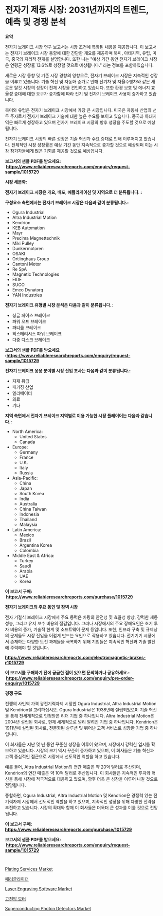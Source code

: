 <p><h1>전자기 제동 시장: 2031년까지의 트렌드, 예측 및 경쟁 분석</h1></p><p><strong>요약</strong></p>
<p><p>전자기 브레이크 시장 연구 보고서는 시장 조건에 특화된 내용을 제공합니다. 이 보고서는 전자기 브레이크 시장 동향에 대한 간단한 개요를 제공하며 북미, 아태지역, 유럽, 미국, 중국의 지리적 전개를 설명합니다. 또한 나는 "예상 기간 동안 전자기 브레이크 시장은 연평균 성장률 13.6%로 성장할 것으로 예상됩니다." 라는 정보를 포함하였습니다.</p><p>새로운 시장 동향 및 기존 시장 경향의 영향으로, 전자기 브레이크 시장은 지속적인 성장을 이루고 있습니다. 기술 혁신 및 자동화 증가로 인해 전기차 및 자율주행차와 같은 새로운 탈것 시장의 성장이 전체 시장을 견인하고 있습니다. 또한 환경 보호 및 에너지 효율성 증대에 대한 요구가 증가함에 따라 전기 및 전자기 브레이크 사용이 증가하고 있습니다.</p><p>북미와 유럽은 전자기 브레이크 시장에서 가장 큰 시장입니다. 미국은 자동차 산업의 선두 주자로서 전자기 브레이크 기술에 대한 높은 수요를 보이고 있습니다. 중국과 아태지역은 빠르게 성장하고 있으며 전자기 브레이크 시장의 향후 성장을 주도할 것으로 예상됩니다.</p><p>전자기 브레이크 시장의 빠른 성장은 기술 혁신과 수요 증대로 인해 이루어지고 있습니다. 전체적인 시장 성장률은 예상 기간 동안 지속적으로 증가할 것으로 예상되며 이는 시장 참가자들에게 많은 기회를 제공할 것으로 예상됩니다.</p></p>
<p><strong>보고서의 샘플 PDF를 받으세요: &nbsp;<a href="https://www.reliableresearchreports.com/enquiry/request-sample/1015729">https://www.reliableresearchreports.com/enquiry/request-sample/1015729</a></strong></p>
<p><strong>시장 세분화:</strong></p>
<p><strong> 전자기 브레이크 시장은 개요, 배포, 애플리케이션 및 지역으로 더 분류됩니다. :</strong></p>
<p><strong>구성요소 측면에서는 전자기 브레이크 시장은 다음과 같이 분류됩니다.:</strong></p>
<p><ul><li>Ogura Industrial</li><li>Altra Industrial Motion</li><li>Kendrion</li><li>KEB Automation</li><li>Mayr</li><li>Precima Magnettechnik</li><li>Miki Pulley</li><li>Dunkermotoren</li><li>OSAKI</li><li>Ortlinghaus Group</li><li>Cantoni Motor</li><li>Re SpA</li><li>Magnetic Technologies</li><li>EIDE</li><li>SUCO</li><li>Emco Dynatorq</li><li>YAN Industries</li></ul></p>
<p><strong> 전자기 브레이크 유형별 시장 분석은 다음과 같이 분류됩니다.:</strong></p>
<p><ul><li>싱글 페이스 브레이크</li><li>파워 오프 브레이크</li><li>파티클 브레이크</li><li>히스테리시스 파워 브레이크</li><li>다중 디스크 브레이크</li></ul></p>
<p><strong>보고서의 샘플 PDF를 받으세요 :<a href="https://www.reliableresearchreports.com/enquiry/request-sample/1015729">https://www.reliableresearchreports.com/enquiry/request-sample/1015729</a></strong></p>
<p><strong> 전자기 브레이크 응용 분야별 시장 산업 조사는 다음과 같이 분류됩니다.:</strong></p>
<p><ul><li>자재 취급</li><li>패키징 산업</li><li>엘리베이터</li><li>의료</li><li>기타</li></ul></p>
<p><strong>지역 측면에서 전자기 브레이크 지역별로 이용 가능한 시장 플레이어는 다음과 같습니다.:</strong></p>
<p><ul>
    <li>
        North America:
        <ul>
            <li>United States</li>
            <li>Canada</li>
        </ul>
    </li>
    <li>
        Europe:
        <ul>
            <li>Germany</li>
            <li>France</li>
            <li>U.K.</li>
            <li>Italy</li>
            <li>Russia</li>
        </ul>
    </li>
    <li>
        Asia-Pacific:
        <ul>
            <li>China</li>
            <li>Japan</li>
            <li>South Korea</li>
            <li>India</li>
            <li>Australia</li>
            <li>China Taiwan</li>
            <li>Indonesia</li>
            <li>Thailand</li>
            <li>Malaysia</li>
        </ul>
    </li>
    <li>
        Latin America:
        <ul>
            <li>Mexico</li>
            <li>Brazil</li>
            <li>Argentina Korea</li>
            <li>Colombia</li>
        </ul>
    </li>
    <li>
        Middle East & Africa:
        <ul>
            <li>Turkey</li>
            <li>Saudi</li>
            <li>Arabia</li>
            <li>UAE</li>
            <li>Korea</li>
        </ul>
    </li>
    </ul></p>
<p><strong>이 보고서 구매: &nbsp;<a href="https://www.reliableresearchreports.com/purchase/1015729">https://www.reliableresearchreports.com/purchase/1015729</a></strong></p>
<p><strong>전자기 브레이크의 주요 동인 및 장벽 시장</strong></p>
<p><p>전자 기절식 브레이크 시장에서 주요 동력은 차량의 안전성 및 효율성 향상, 강력한 제동 성능, 그리고 유지 보수 비용의 절감입니다. 그러나 시장에서의 주요 장애요인은 초기 투자 비용의 증가, 기술적 한계 및 소프트웨어 문제 등입니다. 또한, 인프라 구축 및 규제상의 문제들도 시장 진입을 어렵게 만드는 요인으로 작용하고 있습니다. 전기기기 시장에서 존재하는 다양한 도전 과제들을 극복하기 위해 기업들은 지속적인 혁신과 기술 발전에 주력해야 할 것입니다.</p></p>
<p><strong><a href="https://www.reliableresearchreports.com/electromagnetic-brakes-r1015729">https://www.reliableresearchreports.com/electromagnetic-brakes-r1015729</a></strong></p>
<p><strong>이 보고서를 구매하기 전에 궁금한 점이 있으면 문의하거나 공유하세요.: &nbsp;<a href="https://www.reliableresearchreports.com/enquiry/pre-order-enquiry/1015729">https://www.reliableresearchreports.com/enquiry/pre-order-enquiry/1015729</a></strong></p>
<p><strong>경쟁 구도</strong></p>
<p><p>전쟁의 사인역 가격 광전기력자제 시장인 Ogura Industrial, Altra Industrial Motion 및 Kendrion을 고려하십시오. Ogura Industrial은 1938년에 설립되었으며 기술 혁신을 통해 전세계적으로 인정받은 리더 기업 중 하나입니다. Altra Industrial Motion은 2004년 설립된 회사로, 현재 세계적으로 널리 알려진 기업 중 하나입니다. Kendrion은 1911년에 설립된 회사로, 전문화된 솔루션 및 뛰어난 고객 서비스로 성장한 기업 중 하나입니다.</p><p>이 회사들은 지난 몇 년 동안 꾸준한 성장을 이루어 왔으며, 시장에서 강력한 입지를 확보하고 있습니다. 시장의 크기 역시 꾸준히 증가하고 있으며, 이 회사들은 기술 혁신과 고객 중심적인 접근으로 시장에서 선도적인 역할을 하고 있습니다.</p><p>예를 들어, Altra Industrial Motion의 연간 매출은 약 20억 달러로 추산되며, Kendrion의 연간 매출은 약 10억 달러로 추산됩니다. 이 회사들은 지속적인 투자와 혁신을 통해 시장에 적극적으로 대응하고 있으며, 향후 더욱 큰 성장을 이루어 나갈 것으로 전망됩니다.</p><p>종합하면, Ogura Industrial, Altra Industrial Motion 및 Kendrion은 경쟁력 있는 전기력자제 시장에서 선도적인 역할을 하고 있으며, 지속적인 성장을 위해 다양한 전략을 추진하고 있습니다. 시장의 확대와 함께 이 회사들은 더욱더 큰 성과를 이룰 것으로 전망됩니다.</p></p>
<p><strong>이 보고서 구매: &nbsp; <a href="https://www.reliableresearchreports.com/purchase/1015729">https://www.reliableresearchreports.com/purchase/1015729</a></strong></p>
<p><strong>보고서의 샘플 PDF를 받으세요: &nbsp;<a href="https://www.reliableresearchreports.com/enquiry/request-sample/1015729">https://www.reliableresearchreports.com/enquiry/request-sample/1015729</a></strong><strong></strong></p>
<p>&nbsp;</p>
<p><p><a href="https://github.com/RichRobinson5/Market-Research-Report-List-5/blob/main/plating-services-market.md">Plating Services Market</a></p><p><a href="https://github.com/Howaoole34545/Market-Research-Report-List-1/blob/main/719042760715.md">패러글라이더</a></p><p><a href="https://github.com/gdfhhhj/Market-Research-Report-List-4/blob/main/laser-engraving-software-market.md">Laser Engraving Software Market</a></p><p><a href="https://github.com/JackieFauhey9089475/Market-Research-Report-List-1/blob/main/836626760719.md">고전압 모터</a></p><p><a href="https://www.linkedin.com/pulse/analyzing-superconducting-photon-detectors-market-global-yabyf?trackingId=DzIm06Lav8JaNSuNTvddWg%3D%3D">Superconducting Photon Detectors Market</a></p></p>